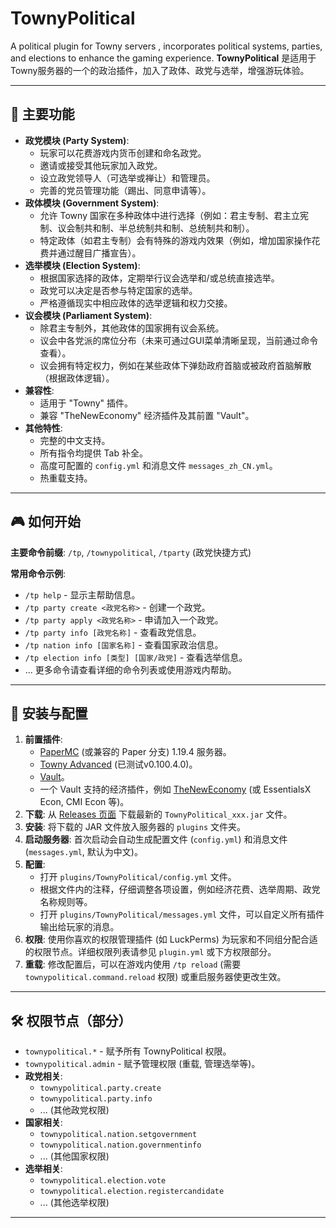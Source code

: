 # TownyPolitical
A political plugin for Towny servers , incorporates political systems, parties, and elections to enhance the gaming experience.
**TownyPolitical** 是适用于Towny服务器的一个的政治插件，加入了政体、政党与选举，增强游玩体验。

---

## 🌟 主要功能

*   **政党模块 (Party System)**:
    *   玩家可以花费游戏内货币创建和命名政党。
    *   邀请或接受其他玩家加入政党。
    *   设立政党领导人（可选举或禅让）和管理员。
    *   完善的党员管理功能（踢出、同意申请等）。
*   **政体模块 (Government System)**:
    *   允许 Towny 国家在多种政体中进行选择（例如：君主专制、君主立宪制、议会制共和制、半总统制共和制、总统制共和制）。
    *   特定政体（如君主专制）会有特殊的游戏内效果（例如，增加国家操作花费并通过醒目广播宣告）。
*   **选举模块 (Election System)**:
    *   根据国家选择的政体，定期举行议会选举和/或总统直接选举。
    *   政党可以决定是否参与特定国家的选举。
    *   严格遵循现实中相应政体的选举逻辑和权力交接。
*   **议会模块 (Parliament System)**:
    *   除君主专制外，其他政体的国家拥有议会系统。
    *   议会中各党派的席位分布（未来可通过GUI菜单清晰呈现，当前通过命令查看）。
    *   议会拥有特定权力，例如在某些政体下弹劾政府首脑或被政府首脑解散（根据政体逻辑）。
*   **兼容性**:
    *   适用于 "Towny" 插件。
    *   兼容 "TheNewEconomy" 经济插件及其前置 "Vault"。
*   **其他特性**:
    *   完整的中文支持。
    *   所有指令均提供 Tab 补全。
    *   高度可配置的 `config.yml` 和消息文件 `messages_zh_CN.yml`。
    *   热重载支持。

---

## 🎮 如何开始

**主要命令前缀**: `/tp`, `/townypolitical`, `/tparty` (政党快捷方式)

**常用命令示例**:
*   `/tp help` - 显示主帮助信息。
*   `/tp party create <政党名称>` - 创建一个政党。
*   `/tp party apply <政党名称>` - 申请加入一个政党。
*   `/tp party info [政党名称]` - 查看政党信息。
*   `/tp nation info [国家名称]` - 查看国家政治信息。
*   `/tp election info [类型] [国家/政党]` - 查看选举信息。
*   ... 更多命令请查看详细的命令列表或使用游戏内帮助。

---

## 🔧 安装与配置

1.  **前置插件**:
    *   [PaperMC](https://papermc.io/) (或兼容的 Paper 分支) 1.19.4 服务器。
    *   [Towny Advanced](https://github.com/TownyAdvanced/Towny) (已测试v0.100.4.0)。
    *   [Vault](https://www.spigotmc.org/resources/vault.34315/)。
    *   一个 Vault 支持的经济插件，例如 [TheNewEconomy](https://www.spigotmc.org/resources/the-new-economy.7859/) (或 EssentialsX Econ, CMI Econ 等)。
2.  **下载**: 从 [Releases 页面](https://github.com/chickenshout/TownyPolitical/releases) 下载最新的 `TownyPolitical_xxx.jar` 文件。
3.  **安装**: 将下载的 JAR 文件放入服务器的 `plugins` 文件夹。
4.  **启动服务器**: 首次启动会自动生成配置文件 (`config.yml`) 和消息文件 (`messages.yml`, 默认为中文)。
5.  **配置**:
    *   打开 `plugins/TownyPolitical/config.yml` 文件。
    *   根据文件内的注释，仔细调整各项设置，例如经济花费、选举周期、政党名称规则等。
    *   打开 `plugins/TownyPolitical/messages.yml` 文件，可以自定义所有插件输出给玩家的消息。
6.  **权限**: 使用你喜欢的权限管理插件 (如 LuckPerms) 为玩家和不同组分配合适的权限节点。详细权限列表请参见 `plugin.yml` 或下方权限部分。
7.  **重载**: 修改配置后，可以在游戏内使用 `/tp reload` (需要 `townypolitical.command.reload` 权限) 或重启服务器使更改生效。

---

## 🛠️ 权限节点（部分）

*   `townypolitical.*` - 赋予所有 TownyPolitical 权限。
*   `townypolitical.admin` - 赋予管理权限 (重载, 管理选举等)。
*   **政党相关**:
    *   `townypolitical.party.create`
    *   `townypolitical.party.info`
    *   ... (其他政党权限)
*   **国家相关**:
    *   `townypolitical.nation.setgovernment`
    *   `townypolitical.nation.governmentinfo`
    *   ... (其他国家权限)
*   **选举相关**:
    *   `townypolitical.election.vote`
    *   `townypolitical.election.registercandidate`
    *   ... (其他选举权限)

---
